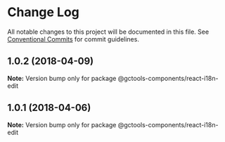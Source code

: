 # Change Log

All notable changes to this project will be documented in this file.
See [Conventional Commits](https://conventionalcommits.org) for commit guidelines.

<a name="1.0.2"></a>
## 1.0.2 (2018-04-09)




**Note:** Version bump only for package @gctools-components/react-i18n-edit

<a name="1.0.1"></a>
## 1.0.1 (2018-04-06)




**Note:** Version bump only for package @gctools-components/react-i18n-edit

